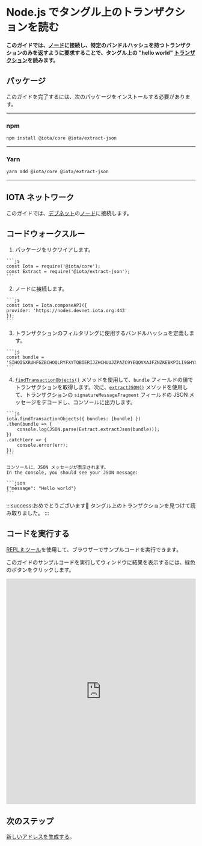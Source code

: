 # Node.js でタングル上のトランザクションを読む
<!-- # Read transactions on the Tangle in Node.js -->

**このガイドでは、[ノード](root://getting-started/0.1/network/nodes.md)に接続し、特定のバンドルハッシュを持つトランザクションのみを返すように要求することで、タングル上の "hello world" [トランザクション](root://getting-started/0.1/transactions/transactions.md)を読みます。**
<!-- **In this guide, you read your "hello world" [transaction](root://getting-started/0.1/transactions/transactions.md) on the Tangle by connecting to a [node](root://getting-started/0.1/network/nodes.md) and asking it to return only transactions with a given bundle hash.** -->

## パッケージ
<!-- ## Packages -->

このガイドを完了するには、次のパッケージをインストールする必要があります。
<!-- To complete this guide, you need to install the following packages: -->

--------------------
### npm
```bash
npm install @iota/core @iota/extract-json
```
---
### Yarn
```bash
yarn add @iota/core @iota/extract-json
```
--------------------

## IOTA ネットワーク
<!-- ## IOTA network -->

このガイドでは、[デブネット](root://getting-started/0.1/network/iota-networks.md#devnet)の[ノード](root://getting-started/0.1/network/nodes.md)に接続します。
<!-- In this guide, we connect to a node on the [Devnet](root://getting-started/0.1/network/iota-networks.md#devnet). -->

## コードウォークスルー
<!-- ## Code walkthrough -->

1. パッケージをリクワイアします。
  <!-- 1. Require the packages -->

    ```js
    const Iota = require('@iota/core');
    const Extract = require('@iota/extract-json');
    ```

2. ノードに接続します。
  <!-- 2. Connect to a node -->

    ```js
    const iota = Iota.composeAPI({
    provider: 'https://nodes.devnet.iota.org:443'
    });
    ```

3. トランザクションのフィルタリングに使用するバンドルハッシュを定義します。
  <!-- 3. Define the bundle hash that you want to use to filter transactions -->

    ```js
    const bundle =
    'SIHQISXRUHFGZBCHOQLRYFXYTQBIERIJZHCHUUJZPAZC9YEQQVXAJFZNZKEBKPILI9GHYX9QCPAYGFWDD';
    ```

4. [`findTransactionObjects()`](https://github.com/iotaledger/iota.js/blob/next/api_reference.md#module_core.findTransactionObjects) メソッドを使用して、`bundle` フィールドの値でトランザクションを取得します。次に、[`extractJSON()`](https://github.com/iotaledger/iota.js/tree/next/packages/extract-json) メソッドを使用して、トランザクションの `signatureMessageFragment` フィールドの JSON メッセージをデコードし、コンソールに出力します。
  <!-- 4. Use the [`findTransactionObjects()`](https://github.com/iotaledger/iota.js/blob/next/api_reference.md#module_core.findTransactionObjects) method to get transactions by the value of their `bundle` field. Then, use the [`extractJSON()`](https://github.com/iotaledger/iota.js/tree/next/packages/extract-json) method to try to decode the JSON message in the `signatureMessageFragment` fields of the transactions and print it to the console -->

    ```js
    iota.findTransactionObjects({ bundles: [bundle] })
    .then(bundle => {
        console.log(JSON.parse(Extract.extractJson(bundle)));
    })
    .catch(err => {
        console.error(err);
    });
    ```

    コンソールに、JSON メッセージが表示されます。
    In the console, you should see your JSON message:

    ```json
    {"message": "Hello world"}
    ```

:::success:おめでとうございます:tada:
タングル上のトランザクションを見つけて読み取りました。
:::
<!-- :::success:Congratulations :tada: -->
<!-- You've just found and read a transaction on the Tangle. -->
<!-- ::: -->

## コードを実行する
<!-- ## Run the code -->

[REPL.it ツール](https://repl.it)を使用して、ブラウザーでサンプルコードを実行できます。
<!-- We use the [REPL.it tool](https://repl.it) to allow you to run sample code in the browser. -->

このガイドのサンプルコードを実行してウィンドウに結果を表示するには、緑色のボタンをクリックします。
<!-- Click the green button to run the sample code in this guide and see the results in the window. -->

<iframe height="600px" width="100%" src="https://repl.it/@jake91/Read-a-transaction-on-the-Tangle?lite=true" scrolling="no" frameborder="no" allowtransparency="true" allowfullscreen="true" sandbox="allow-forms allow-pointer-lock allow-popups allow-same-origin allow-scripts allow-modals"></iframe>

## 次のステップ
<!-- ## Next steps -->

[新しいアドレスを生成する](../js/generate-an-address.md)。
<!-- [Generate a new address](../js/generate-an-address.md). -->
